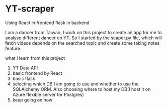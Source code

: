 # YT-scraper

Using React in frontend flask in backend

I am a dancer from Taiwan, I work on this project to create an app for me to analyse different dancer on YT. So I started by the scaper.py file, which will fetch videos depends on the searched topic and create some taking notes feature.

what I learn from this project
1. YT Data API
2. basic frontend by React
3. basic flask
4. selecting which DB I am going to use and whether to use the SQLAlchemy ORM. Also choosing where to host my DB(I host it on Azure flexible server for Postgres)
5. keep going on now
